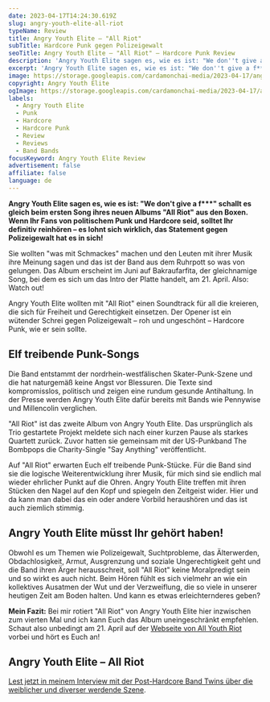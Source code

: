 ```yaml
---
date: 2023-04-17T14:24:30.619Z
slug: angry-youth-elite-all-riot
typeName: Review
title: Angry Youth Elite – "All Riot"
subTitle: Hardcore Punk gegen Polizeigewalt
seoTitle: Angry Youth Elite – "All Riot" – Hardcore Punk Review
description: 'Angry Youth Elite sagen es, wie es ist: "We don''t give a f***" schallt es gleich beim ersten Song ihres neuen Albums "All Riot" aus den Boxen. Erfahre jetzt alles über das neue Album!'
excerpt: 'Angry Youth Elite sagen es, wie es ist: "We don''t give a f***" schallt es gleich beim ersten Song ihres neuen Albums "All Riot" aus den Boxen. Wenn Ihr Fans von politischem Punk und Hardcore seid, solltet Ihr definitiv reinhören – es lohnt sich wirklich, das Statement gegen Polizeigewalt hat es in sich!'
image: https://storage.googleapis.com/cardamonchai-media/2023-04-17/angry-youth-riot-jpg-imagine-080808_473224_1024_768/640.webp
copyright: Angry Youth Elite
ogImage: https://storage.googleapis.com/cardamonchai-media/2023-04-17/angry-youth-riot-og-jpg-imagine-181818_483a2f_1200_628/640.webp
labels:
  - Angry Youth Elite
  - Punk
  - Hardcore
  - Hardcore Punk
  - Review
  - Reviews
  - Band Bands
focusKeyword: Angry Youth Elite Review
advertisement: false
affiliate: false
language: de
---
```


**Angry Youth Elite sagen es, wie es ist: "We don't give a f\*\*\*" schallt es gleich beim ersten Song ihres neuen Albums "All Riot" aus den Boxen. Wenn Ihr Fans von politischem Punk und Hardcore seid, solltet Ihr definitiv reinhören – es lohnt sich wirklich, das Statement gegen Polizeigewalt hat es in sich!**

Sie wollten "was mit Schmackes" machen und den Leuten mit ihrer Musik ihre Meinung sagen und das ist der Band aus dem Ruhrpott so was von gelungen. Das Album erscheint im Juni auf Bakraufarfita, der gleichnamige Song, bei dem es sich um das Intro der Platte handelt, am 21. April. Also: Watch out!

Angry Youth Elite wollten mit "All Riot" einen Soundtrack für all die kreieren, die sich für Freiheit und Gerechtigkeit einsetzen. Der Opener ist ein wütender Schrei gegen Polizeigewalt – roh und ungeschönt – Hardcore Punk, wie er sein sollte.

## Elf treibende Punk-Songs

Die Band entstammt der nordrhein-westfälischen Skater-Punk-Szene und die hat naturgemäß keine Angst vor Blessuren. Die Texte sind kompromisslos, politisch und zeigen eine rundum gesunde Antihaltung. In der Presse werden Angry Youth Elite dafür bereits mit Bands wie Pennywise und Millencolin verglichen.

"All Riot" ist das zweite Album von Angry Youth Elite. Das ursprünglich als Trio gestartete Projekt meldete sich nach einer kurzen Pause als starkes Quartett zurück. Zuvor hatten sie gemeinsam mit der US-Punkband The Bombpops die Charity-Single "Say Anything" veröffentlicht.

Auf "All Riot" erwarten Euch elf treibende Punk-Stücke. Für die Band sind sie die logische Weiterentwicklung ihrer Musik, für mich sind sie endlich mal wieder ehrlicher Punkt auf die Ohren. Angry Youth Elite treffen mit ihren Stücken den Nagel auf den Kopf und spiegeln den Zeitgeist wider. Hier und da kann man dabei das ein oder andere Vorbild heraushören und das ist auch ziemlich stimmig.

## Angry Youth Elite müsst Ihr gehört haben!

Obwohl es um Themen wie Polizeigewalt, Suchtprobleme, das Älterwerden, Obdachlosigkeit, Armut, Ausgrenzung und soziale Ungerechtigkeit geht und die Band ihren Ärger herausschreit, soll "All Riot" keine Moralpredigt sein und so wirkt es auch nicht. Beim Hören fühlt es sich vielmehr an wie ein kollektives Ausatmen der Wut und der Verzweiflung, die so viele in unserer heutigen Zeit am Boden halten. Und kann es etwas erleichternderes geben?

**Mein Fazit:** Bei mir rotiert "All Riot" von Angry Youth Elite hier inzwischen zum vierten Mal und ich kann Euch das Album uneingeschränkt empfehlen. Schaut also unbedingt am 21. April auf der [Webseite von All Youth Riot](https://angryyouthelite.com/) vorbei und hört es Euch an!

## Angry Youth Elite – All Riot

<YouTube id="dmBOcOh7dgA" />

[Lest jetzt in meinem Interview mit der Post-Hardcore Band Twins über die weiblicher und diverser werdende Szene](/2020/03/post-hardcore-band-twins/).
